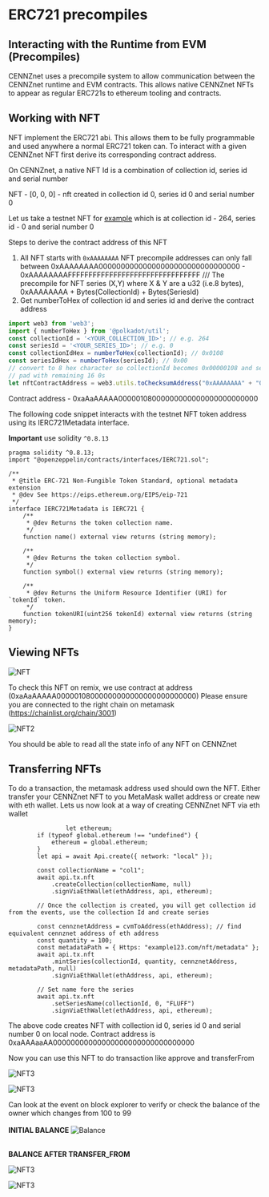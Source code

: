 # ERC721 precompiles

## Interacting with the Runtime from EVM (Precompiles)

CENNZnet uses a precompile system to allow communication between the CENNZnet runtime and EVM contracts.
This allows native CENNZnet  NFTs to appear as regular ERC721s to ethereum tooling and contracts.

## Working with NFT

NFT implement the ERC721 abi. This allows them to be fully programmable and used anywhere a normal ERC721 token can.
To interact with a given CENNZnet NFT first derive its corresponding contract address.

On CENNZnet, a native NFT Id is a combination of collection id, series id and serial number

NFT - [0, 0, 0] - nft created in collection id 0, series id 0 and serial number 0

Let us take a testnet NFT for [example](https://nikau.uncoverexplorer.com/extrinsic/4845487-1)
which is at collection id - 264, series id - 0 and serial number 0

Steps to derive the contract address of this NFT
1. All NFT starts with `0xAAAAAAAA`
   NFT precompile addresses can only fall between
   0xAAAAAAAA00000000000000000000000000000000 - 0xAAAAAAAAFFFFFFFFFFFFFFFFFFFFFFFFFFFFFFFF
   /// The precompile for NFT series (X,Y) where X & Y are a u32 (i.e.8 bytes), 
      0xAAAAAAAA + Bytes(CollectionId) + Bytes(SeriesId)
2. Get numberToHex of collection id and series id and derive the contract address

```typescript 
import web3 from 'web3';
import { numberToHex } from '@polkadot/util';
const collectionId = '<YOUR_COLLECTION_ID>'; // e.g. 264
const seriesId = '<YOUR_SERIES_ID>'; // e.g. 0
const collectionIdHex = numberToHex(collectionId); // 0x0108
const seriesIdHex = numberToHex(seriesId); // 0x00
// convert to 8 hex character so collectionId becomes 0x00000108 and series id 0x00000000 
// pad with remaining 16 0s
let nftContractAddress = web3.utils.toChecksumAddress("0xAAAAAAAA" + "0x00000108" + "0x00000000" + "0000000000000000");
```
Contract address - 0xaAaAAAAA00000108000000000000000000000000

The following code snippet interacts with the testnet NFT token address using its IERC721Metadata interface.

 **Important** use solidity `^0.8.13`

```solidity
pragma solidity ^0.8.13;
import "@openzeppelin/contracts/interfaces/IERC721.sol";

/**
 * @title ERC-721 Non-Fungible Token Standard, optional metadata extension
 * @dev See https://eips.ethereum.org/EIPS/eip-721
 */
interface IERC721Metadata is IERC721 {
    /**
     * @dev Returns the token collection name.
     */
    function name() external view returns (string memory);

    /**
     * @dev Returns the token collection symbol.
     */
    function symbol() external view returns (string memory);

    /**
     * @dev Returns the Uniform Resource Identifier (URI) for `tokenId` token.
     */
    function tokenURI(uint256 tokenId) external view returns (string memory);
}

```
## Viewing NFTs
![NFT](images/NFT1.png) 

To check this NFT  on remix, we use contract at address (0xaAaAAAAA00000108000000000000000000000000)
Please ensure you are connected to the right chain on metamask (https://chainlist.org/chain/3001)

![NFT2](images/NFT2.png)

You should be able to read all the state info of any NFT on CENNZnet

## Transferring NFTs

To do a transaction, the metamask address used should own the NFT. 
Either transfer your CENNZnet NFT to you MetaMask wallet address or create new with eth wallet.
Lets us now look at a way of creating CENNZnet NFT via eth wallet
```
                let ethereum;
		if (typeof global.ethereum !== "undefined") {
			ethereum = global.ethereum;
		}
		let api = await Api.create({ network: "local" });

		const collectionName = "col1";
		await api.tx.nft
			.createCollection(collectionName, null)
			.signViaEthWallet(ethAddress, api, ethereum);

		// Once the collection is created, you will get collection id from the events, use the collection Id and create series

		const cennznetAddress = cvmToAddress(ethAddress); // find equivalent cennznet address of eth address
		const quantity = 100;
		const metadataPath = { Https: "example123.com/nft/metadata" };
		await api.tx.nft
			.mintSeries(collectionId, quantity, cennznetAddress, metadataPath, null)
			.signViaEthWallet(ethAddress, api, ethereum);

		// Set name fore the series
		await api.tx.nft
			.setSeriesName(collectionId, 0, "FLUFF")
			.signViaEthWallet(ethAddress, api, ethereum);

```

The above code creates NFT with collection id 0, series id 0 and serial number 0 on local node.
Contract address is 0xaAAAaaAA00000000000000000000000000000000 

Now you can use this NFT to do transaction like approve and transferFrom

![NFT3](images/NFT3.png)

![NFT3](images/NFT4.png)

Can look at the event on block explorer to verify or check the balance of the owner which changes from 100 to 99
<br><br>
<b>INITIAL BALANCE</b>
![Balance](images/balance0.png)

<br>
<B>BALANCE  AFTER TRANSFER_FROM</B>

![NFT3](images/balance1.png)

![NFT3](images/balance2.png)
